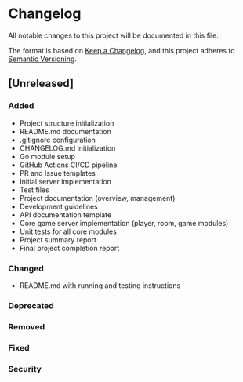 # Changelog

All notable changes to this project will be documented in this file.

The format is based on [Keep a Changelog](https://keepachangelog.com/en/1.0.0/),
and this project adheres to [Semantic Versioning](https://semver.org/spec/v2.0.0.html).

## [Unreleased]

### Added
- Project structure initialization
- README.md documentation
- .gitignore configuration
- CHANGELOG.md initialization
- Go module setup
- GitHub Actions CI/CD pipeline
- PR and Issue templates
- Initial server implementation
- Test files
- Project documentation (overview, management)
- Development guidelines
- API documentation template
- Core game server implementation (player, room, game modules)
- Unit tests for all core modules
- Project summary report
- Final project completion report

### Changed
- README.md with running and testing instructions

### Deprecated

### Removed

### Fixed

### Security

